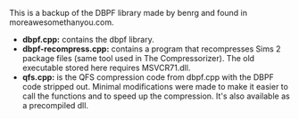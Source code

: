 This is a backup of the DBPF library made by benrg and found in moreawesomethanyou.com.

- **dbpf.cpp:** contains the dbpf library.
- **dbpf-recompress.cpp:** contains a program that recompresses Sims 2 package files (same tool used in The Compressorizer). The old executable stored here requires MSVCR71.dll.
- **qfs.cpp:** is the QFS compression code from dbpf.cpp with the DBPF code stripped out. Minimal modifications were made to make it easier to call the functions and to speed up the compression. It's also available as a precompiled dll.